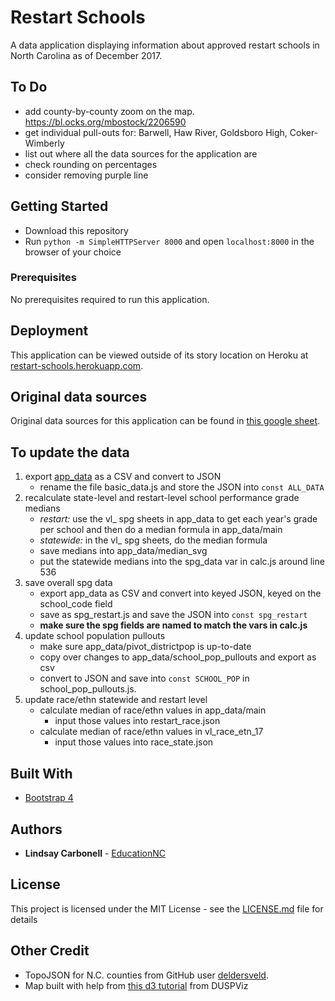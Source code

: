 # Restart Schools

A data application displaying information about approved restart schools in North Carolina as of December 2017.

## To Do
- add county-by-county zoom on the map. https://bl.ocks.org/mbostock/2206590
- get individual pull-outs for: Barwell, Haw River, Goldsboro High, Coker-Wimberly
- list out where all the data sources for the application are
- check rounding on percentages
- consider removing purple line

## Getting Started

* Download this repository
* Run `python -m SimpleHTTPServer 8000` and open `localhost:8000` in the browser of your choice

### Prerequisites

No prerequisites required to run this application.

## Deployment

This application can be viewed outside of its story location on Heroku at [restart-schools.herokuapp.com](restart-schools.herokuapp.com).

## Original data sources

Original data sources for this application can be found in [this google sheet](https://docs.google.com/spreadsheets/d/13fINa1qRKsLznJwTONoMgswjGEUh2hc7iXwNWy228CM/edit?usp=sharing).

## To update the data

1. export [app_data](https://docs.google.com/spreadsheets/d/13rmGj4I6474HTwWnTejrxGKnU7yPt5lh_60iTVKCy0k/edit#gid=0) as a CSV and convert to JSON
    - rename the file basic_data.js and store the JSON into `const ALL_DATA`
2. recalculate state-level and restart-level school performance grade medians
    - _restart:_ use the vl_ spg sheets in app_data to get each year's grade per school and then do a median formula in app_data/main
    - _statewide:_ in the vl_ spg sheets, do the median formula
    - save medians into app_data/median_svg
    - put the statewide medians into the spg_data var in calc.js around line 536
3. save overall spg data
    - export app_data as CSV and convert into keyed JSON, keyed on the school_code field
    - save as spg_restart.js and save the JSON into `const spg_restart`
    - **make sure the spg fields are named to match the vars in calc.js**
4. update school population pullouts
    - make sure app_data/pivot_districtpop is up-to-date
    - copy over changes to app_data/school_pop_pullouts and export as csv
    - convert to JSON and save into `const SCHOOL_POP` in school_pop_pullouts.js.
5. update race/ethn statewide and restart level
    - calculate median of race/ethn values in app_data/main
      -  input those values into restart_race.json
    - calculate median of race/ethn values in vl_race_etn_17
      - input those values into race_state.json

## Built With

* [Bootstrap 4](https://v4-alpha.getbootstrap.com/getting-started/download/)

## Authors

* **Lindsay Carbonell** - [EducationNC](https://github.com/EducationNC)

## License

This project is licensed under the MIT License - see the [LICENSE.md](LICENSE.md) file for details

## Other Credit
- TopoJSON for N.C. counties from GitHub user [deldersveld](https://github.com/deldersveld/topojson/blob/master/countries/us-states/NC-37-north-carolina-counties.json).
- Map built with help from [this d3 tutorial](http://duspviz.mit.edu/d3-workshop/mapping-data-with-d3/) from DUSPViz
